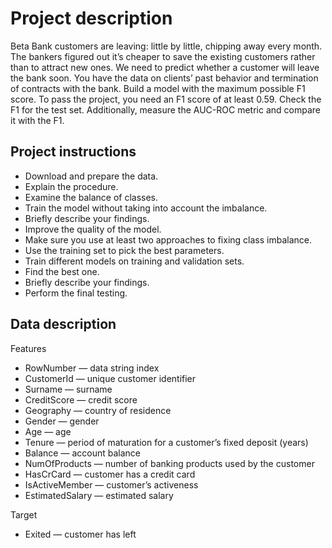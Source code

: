 <h1>Project description</h1>
Beta Bank customers are leaving: little by little, chipping away every month. The bankers figured out it’s cheaper to save the existing customers rather than to attract new ones.
We need to predict whether a customer will leave the bank soon. You have the data on clients’ past behavior and termination of contracts with the bank.
Build a model with the maximum possible F1 score. To pass the project, you need an F1 score of at least 0.59. Check the F1 for the test set.
Additionally, measure the AUC-ROC metric and compare it with the F1.

<h2>Project instructions</h2>
<ul><li>Download and prepare the data. </li>
<li>Explain the procedure.</li>
<li>Examine the balance of classes. </li>
<li>Train the model without taking into account the imbalance. </li>
<li>Briefly describe your findings.</li>
<li>Improve the quality of the model. </li>
<li>Make sure you use at least two approaches to fixing class imbalance. </li>
<li>Use the training set to pick the best parameters. </li>
<li>Train different models on training and validation sets. </li>
<li>Find the best one. </li>
<li>Briefly describe your findings.</li>
<li>Perform the final testing.</li></ul>

<h2>Data description</h2>

Features
<ul><li>RowNumber — data string index</li>
<li>CustomerId — unique customer identifier</li>
<li>Surname — surname</li>
<li>CreditScore — credit score</li>
<li>Geography — country of residence</li>
<li>Gender — gender</li>
<li>Age — age</li>
<li>Tenure — period of maturation for a customer’s fixed deposit (years)</li>
<li>Balance — account balance</li>
<li>NumOfProducts — number of banking products used by the customer</li>
<li>HasCrCard — customer has a credit card</li>
<li>IsActiveMember — customer’s activeness</li>
<li>EstimatedSalary — estimated salary</li></ul>

Target
<ul><li>Exited — сustomer has left</li></ul>
